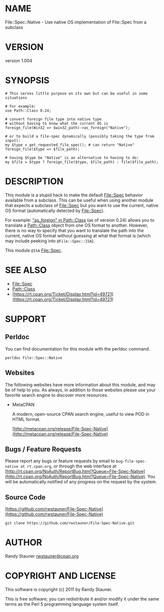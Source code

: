 # NAME

File::Spec::Native - Use native OS implementation of File::Spec from a subclass

# VERSION

version 1.004

# SYNOPSIS

    # This serves little purpose on its own but can be useful in some situations

    # For example:
    use Path::Class 0.24;

    # convert foreign file type into native type
    # without having to know what the current OS is
    foreign_file(Win32 => $win32_path)->as_foreign("Native");

    # or to build a file-spec dynamically (possibly taking the type from input):
    my $type = get_requested_file_spec(); # can return "Native"
    foreign_file($type => $file_path);

    # having $type be "Native" is an alternative to having to do:
    my $file = $type ? foreign_file($type, $file_path) : file($file_path);

# DESCRIPTION

This module is a stupid hack to make the default [File::Spec](https://metacpan.org/pod/File::Spec) behavior
available from a subclass.  This can be useful when using another module
that expects a subclass of [File::Spec](https://metacpan.org/pod/File::Spec) but you want to use
the current, native OS format (automatically detected by [File::Spec](https://metacpan.org/pod/File::Spec)).

For example: ["as\_foreign" in Path::Class](https://metacpan.org/pod/Path::Class#as_foreign) (as of version 0.24)
allows you to translate a [Path::Class](https://metacpan.org/pod/Path::Class) object from one OS format to another.
However, there is no way to specify that you want to translate the path into
the current, native OS format without guessing at what that format is
(which may include peeking into `@File::Spec::ISA`).

This module `@ISA` [File::Spec](https://metacpan.org/pod/File::Spec).

# SEE ALSO

- [File::Spec](https://metacpan.org/pod/File::Spec)
- [Path::Class](https://metacpan.org/pod/Path::Class)
- [https://rt.cpan.org/Ticket/Display.html?id=49721](https://rt.cpan.org/Ticket/Display.html?id=49721)

# SUPPORT

## Perldoc

You can find documentation for this module with the perldoc command.

    perldoc File::Spec::Native

## Websites

The following websites have more information about this module, and may be of help to you. As always,
in addition to those websites please use your favorite search engine to discover more resources.

- MetaCPAN

    A modern, open-source CPAN search engine, useful to view POD in HTML format.

    [http://metacpan.org/release/File-Spec-Native](http://metacpan.org/release/File-Spec-Native)

## Bugs / Feature Requests

Please report any bugs or feature requests by email to `bug-file-spec-native at rt.cpan.org`, or through
the web interface at [http://rt.cpan.org/NoAuth/ReportBug.html?Queue=File-Spec-Native](http://rt.cpan.org/NoAuth/ReportBug.html?Queue=File-Spec-Native). You will be automatically notified of any
progress on the request by the system.

## Source Code

[https://github.com/rwstauner/File-Spec-Native](https://github.com/rwstauner/File-Spec-Native)

    git clone https://github.com/rwstauner/File-Spec-Native.git

# AUTHOR

Randy Stauner <rwstauner@cpan.org>

# COPYRIGHT AND LICENSE

This software is copyright (c) 2011 by Randy Stauner.

This is free software; you can redistribute it and/or modify it under
the same terms as the Perl 5 programming language system itself.
